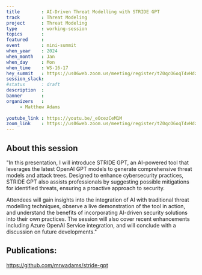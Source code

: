 ```yaml
---
title        : AI-Driven Threat Modelling with STRIDE GPT
track        : Threat Modeling
project      : Threat Modeling
type         : working-session
topics       :
featured     :
event        : mini-summit
when_year    : 2024
when_month   : Jan
when_day     : Mon
when_time    : WS-16-17
hey_summit   : https://us06web.zoom.us/meeting/register/tZ0qcO6oqT4vHdzNlmi6FJmvWs0DxnXPSFMA
session_slack:
#status      : draft
description  :
banner       : 
organizers   :
     - Matthew Adams
     
youtube_link : https://youtu.be/_eOcezCeM1M
zoom_link    : https://us06web.zoom.us/meeting/register/tZ0qcO6oqT4vHdzNlmi6FJmvWs0DxnXPSFMA
---
```


## About this session
"In this presentation, I will introduce STRIDE GPT, an AI-powered tool that leverages the latest OpenAI GPT models to generate comprehensive threat models and attack trees. Designed to enhance cybersecurity practices, STRIDE GPT also assists professionals by suggesting possible mitigations for identified threats, ensuring a proactive approach to security. 

Attendees will gain insights into the integration of AI with traditional threat modelling techniques, observe a live demonstration of the tool in action, and understand the benefits of incorporating AI-driven security solutions into their own practices. The session will also cover recent enhancements including Azure OpenAI Service integration, and will conclude with a discussion on future developments."

## Publications:
https://github.com/mrwadams/stride-gpt
